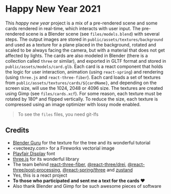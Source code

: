 # Happy New Year 2021

This _happy new year_ project is a mix of a pre-rendered scene and some cards rendered in real-time, which interacts with user input. The pre-rendered scene is a Blender scene (see `files/models.blend`) with several steps. The output images are stored in `public/assets/textures/background` and used as a texture for a plane placed in the background, rotated and scaled to be always facing the camera, but with a material that does not get affected by lights. The cards are also modeled in Blender (there is a collection called `three` or similar), and exported in GLTF format and stored in `public/assets/models/card.glb`. Each card is a react component that holds the logic for user interaction, animation (using `react-spring`) and rendering (using `three.js` and `react-three-fiber`). Each card loads a set of textures from `public/assets/textures/cards/${cardName}`, and depending on the screen size, will use the 1024, 2048 or 4096 size. The textures are created using Gimp (see `files/cards.xcf`). For some reason, each texture must be rotated by 180º and flipped vertically. To reduce the size, each texture is compressed using an image optimizer with lossy mode enabled.

> To see the `files` files, you need git-lfs

## Credits

- [Blender Guru](https://www.blenderguru.com/tutorials/how-to-make-a-christmas-tree) for the texture for the tree and its wonderful tutorial
- <vecteezy.com> for a Fireworks vectorial image
- [Playfair Display](https://fonts.google.com/specimen/Playfair+Display?query=play#standard-styles) font
- [three.js](https://threejs.org) for its wonderful library
- The team behind [react-three-fiber](https://github.com/pmndrs/react-three-fiber), [@react-three/drei](https://github.com/pmndrs/drei), [@react-three/post-processing](https://github.com/pmndrs/react-postprocessing), [@react-spring/three](https://github.com/pmndrs/react-spring) and [zustand](https://github.com/pmndrs/zustand)
- Yes, this is a react project
- **To those who participated and sent me a text for the cards ❤️**
- Also thank Blender and Gimp for be such awesome pieces of software
